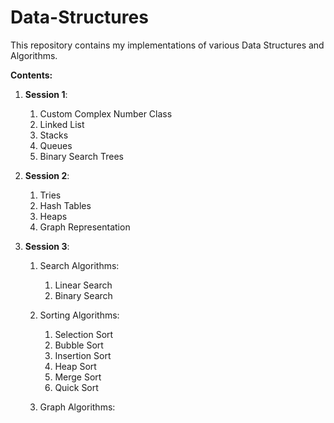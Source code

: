 # Data-Structures

This repository contains my implementations of various Data Structures and Algorithms.

**Contents:**
1. **Session 1**:
    1. Custom Complex Number Class
    1. Linked List
    1. Stacks
    1.  Queues
    1.  Binary Search Trees

2. **Session 2**:
    1. Tries
    1. Hash Tables
    1. Heaps
    1. Graph Representation

3. **Session 3**:
    1. Search Algorithms:
         
        1. Linear Search
        2. Binary Search
       
    1. Sorting Algorithms:
        
        1. Selection Sort
        2. Bubble Sort
        3. Insertion Sort
        4. Heap Sort
        5. Merge Sort
        6. Quick Sort
      
    1. Graph Algorithms:
